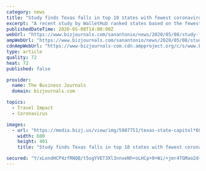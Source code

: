 ```yaml
---
category: news
title: "Study finds Texas falls in top 10 states with fewest coronavirus restrictions"
excerpt: "A recent study by WalletHub ranked states based on the fewest number of coronavirus restrictions and Texas came in at No. 8. COVID-19, the respiratory disease caused by the new virus, first appeared in late December 2019 in Wuhan,"
publishedDateTime: 2020-05-08T14:00:00Z
webUrl: "https://www.bizjournals.com/sanantonio/news/2020/05/08/study-finds-texas-falls-in-top-10-states-with.html"
ampWebUrl: "https://www.bizjournals.com/sanantonio/news/2020/05/08/study-finds-texas-falls-in-top-10-states-with.amp.html"
cdnAmpWebUrl: "https://www-bizjournals-com.cdn.ampproject.org/c/s/www.bizjournals.com/sanantonio/news/2020/05/08/study-finds-texas-falls-in-top-10-states-with.amp.html"
type: article
quality: 72
heat: 72
published: false

provider:
  name: The Business Journals
  domain: bizjournals.com

topics:
  - Travel Impact
  - Coronavirus

images:
  - url: "https://media.bizj.us/view/img/5907751/texas-state-capitol*600xx1024-685-0-18.jpg"
    width: 600
    height: 401
    title: "Study finds Texas falls in top 10 states with fewest coronavirus restrictions"

secured: "Y/xLondHCP4zfRNQB/t5ogYVET3Xl3nnxeNh+oLHCp+0+Wi/+jmr4TGMao2d+xaymXSODzYFs+XMHzX9aeW+lg/qQOh31aI3gz50PHzI3cEGSHYlu7/u6YGKBhZ21w5LNja//kZNxMLfs/1qxzHh3Dc89oBV3FmMhd8RkuRjLQeqcn91CemER/jSudZDHohqfuXHQebfbMry0pB6wQAsJ+TN1puCkiEk1reWAN3PYVFlDrht2yonMDuTF3ZoYPxHD91wv7YTTV0YLCCVdbcQ87PQtcmynhOxuHbKIVbfYnGaFcAbb8bDEcU9zKbrUL9o;Fzg+BNCdP47IMsGxdy8E8A=="
---
```


